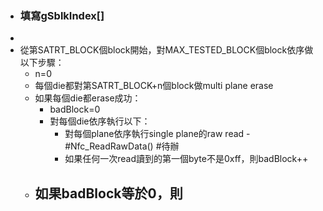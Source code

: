 - ### 填寫gSblkIndex[]
-
- 從第SATRT_BLOCK個block開始，對MAX_TESTED_BLOCK個block依序做以下步驟：
	- n=0
	- 每個die都對第SATRT_BLOCK+n個block做multi plane erase
	- 如果每個die都erase成功：
		- badBlock=0
		- 對每個die依序執行以下：
			- 對每個plane依序執行single plane的raw read - #Nfc_ReadRawData() #待辦
			- 如果任何一次read讀到的第一個byte不是0xff，則badBlock++
	- 如果badBlock等於0，則
		-